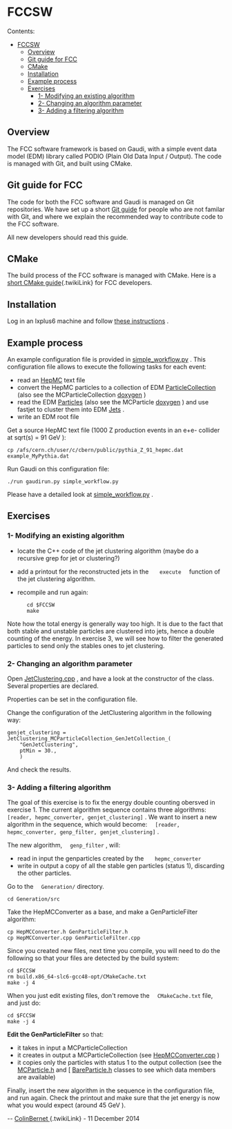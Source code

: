[]() FCCSW
==========

Contents:

-   [FCCSW](#fccsw)
    -   [Overview](#overview)
    -   [Git guide for FCC](#git-guide-for-fcc)
    -   [CMake](#cmake)
    -   [Installation](#installation)
    -   [Example process](#example-process)
    -   [Exercises](#exercises)
        -   [1- Modifying an existing
            algorithm](#1-modifying-an-existing-algorith)
        -   [2- Changing an algorithm
            parameter](#2-changing-an-algorithm-paramete)
        -   [3- Adding a filtering
            algorithm](#3-adding-a-filtering-algorithm)

[]() Overview
-------------

The FCC software framework is based on Gaudi, with a simple event data
model (EDM) library called PODIO (Plain Old Data Input / Output). The
code is managed with Git, and built using CMake.

[]() Git guide for FCC
----------------------

The code for both the FCC software and Gaudi is managed on Git
repositories. We have set up a short [Git guide](./FccSoftwareGit) for
people who are not familar with Git, and where we explain the
recommended way to contribute code to the FCC software.

<span class="glyphicon glyphicon-info-sign" aria-hidden="true"> </span>
All new developers should read this guide.

[]() CMake
----------

The build process of the FCC software is managed with CMake. Here is a
[short CMake guide](./FccCMakeGuide){.twikiLink} for FCC developers.

[]() Installation
-----------------

Log in an lxplus6 machine and follow [these
instructions](https://github.com/HEP-FCC/FCCSW) .

[]() Example process
--------------------

An example configuration file is provided in
[simple\_workflow.py](https://github.com/HEP-FCC/FCCSW/blob/tutorial/simple_workflow.py)
. This configuration file allows to execute the following tasks for each
event:

-   read an
    [HepMC](http://lcgapp.cern.ch/project/simu/HepMC/20400/html/classHepMC_1_1GenEvent.html)
    text file
-   convert the <span class="twikiNewLink"> HepMC </span> particles to a
    collection of EDM
    [ParticleCollection](https://github.com/HEP-FCC/fcc-edm/blob/tutorial/datamodel/datamodel/MCParticleCollection.h)
    (also see the <span class="twikiNewLink"> MCParticleCollection
    </span>
    [doxygen](http://fccsw.web.cern.ch/fccsw/fcc-edm/d5/d95/classfcc_1_1_m_c_particle_collection.html) )
-   read the EDM
    [Particles](https://github.com/HEP-FCC/fcc-edm/blob/tutorial/datamodel/datamodel/MCParticle.h)
    (also see the MCParticle
    [doxygen](http://fccsw.web.cern.ch/fccsw/fcc-edm/de/d22/classfcc_1_1_m_c_particle.html) )
    and use fastjet to cluster them into EDM
    [Jets](https://github.com/HEP-FCC/fcc-edm/blob/tutorial/datamodel/datamodel/GenJet.h) .
-   write an EDM root file

Get a source <span class="twikiNewLink"> HepMC </span> text file (1000 Z
production events in an e+e- collider at sqrt(s) = 91 <span
class="twikiNewLink"> GeV </span> ):

    cp /afs/cern.ch/user/c/cbern/public/pythia_Z_91_hepmc.dat example_MyPythia.dat

Run Gaudi on this configuration file:

    ./run gaudirun.py simple_workflow.py

Please have a detailed look at
[simple\_workflow.py](https://github.com/HEP-FCC/FCCSW/blob/tutorial/simple_workflow.py)
.

[]() Exercises
--------------

### []() 1- Modifying an existing algorithm

-   locate the C++ code of the jet clustering algorithm (maybe do a
    recursive grep for jet or clustering?)
-   add a printout for the reconstructed jets in the `    execute   `
    function of the jet clustering algorithm.
-   recompile and run again:

           cd $FCCSW
           make

Note how the total energy is generally way too high. It is due to the
fact that both stable and unstable particles are clustered into jets,
hence a double counting of the energy. In exercise 3, we will see how to
filter the generated particles to send only the stables ones to jet
clustering.

### []() 2- Changing an algorithm parameter

Open
[JetClustering.cpp](https://github.com/HEP-FCC/FCCSW/blob/tutorial/Reconstruction/src/JetClustering.cpp)
, and have a look at the constructor of the class. Several properties
are declared.

Properties can be set in the configuration file.

Change the configuration of the JetClustering algorithm in the following
way:

    genjet_clustering = JetClustering_MCParticleCollection_GenJetCollection_(
        "GenJetClustering",
        ptMin = 30.,
        )

And check the results.

### []() 3- Adding a filtering algorithm

The goal of this exercise is to fix the energy double counting obersved
in exercise 1. The current algorithm sequence contains three algorithms:
`  [reader, hepmc_converter, genjet_clustering]` . We want to insert a
new algorithm in the sequence, which would become:
`  [reader, hepmc_converter, genp_filter, genjet_clustering]` .

The new algorithm, `  genp_filter` , will:

-   read in input the genparticles created by the
    `    hepmc_converter   `
-   write in output a copy of all the stable gen particles (status 1),
    discarding the other particles.

Go to the `  Generation/` directory.


    cd Generation/src

Take the HepMCConverter as a base, and make a GenParticleFilter
algorithm:

    cp HepMCConverter.h GenParticleFilter.h
    cp HepMCConverter.cpp GenParticleFilter.cpp

Since you created new files, next time you compile, you will need to do
the following so that your files are detected by the build system:

    cd $FCCSW
    rm build.x86_64-slc6-gcc48-opt/CMakeCache.txt
    make -j 4

When you just edit existing files, don't remove the `  CMakeCache.txt`
file, and just do:

    cd $FCCSW
    make -j 4

**Edit the GenParticleFilter** so that:

-   it takes in input a <span class="twikiNewLink"> MCParticleCollection
    </span>
-   it creates in output a <span class="twikiNewLink">
    MCParticleCollection </span> (see
    [HepMCConverter.cpp](https://github.com/HEP-FCC/FCCSW/blob/tutorial/Generation/src/HepMCConverter.cpp) )
-   it copies only the particles with status 1 to the output collection
    (see the
    [MCParticle.h](https://github.com/HEP-FCC/fcc-edm/blob/tutorial/datamodel/datamodel/MCParticle.h)
    and \[
    [BareParticle.h](https://github.com/HEP-FCC/fcc-edm/blob/tutorial/datamodel/datamodel/BareParticle.h)
    classes to see which data members are available)

Finally, insert the new algorithm in the sequence in the configuration
file, and run again. Check the printout and make sure that the jet
energy is now what you would expect (around 45 <span
class="twikiNewLink"> GeV </span> ).

-- [<span class="wikiUser ColinBernet"> ColinBernet
</span>](/twiki/bin/view/Main/ColinBernet){.twikiLink} - 11 December
2014
